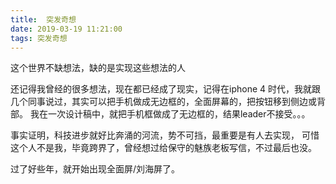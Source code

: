 ```yaml
---
title:  突发奇想
date: 2019-03-19 11:21:00
tags: 突发奇想
---
```

这个世界不缺想法，缺的是实现这些想法的人

还记得我曾经的很多想法，现在都已经成了现实，记得在iphone 4 时代，我就跟几个同事说过，其实可以把手机做成无边框的，全面屏幕的，把按钮移到侧边或背部。
我在一次设计稿中，就把手机框做成了无边框的，结果leader不接受。。。

事实证明，科技进步就好比奔涌的河流，势不可挡，最重要是有人去实现， 可惜这个人不是我，毕竟跨界了，曾经想过给保守的魅族老板写信，不过最后也没。

过了好些年，就开始出现全面屏/刘海屏了。



